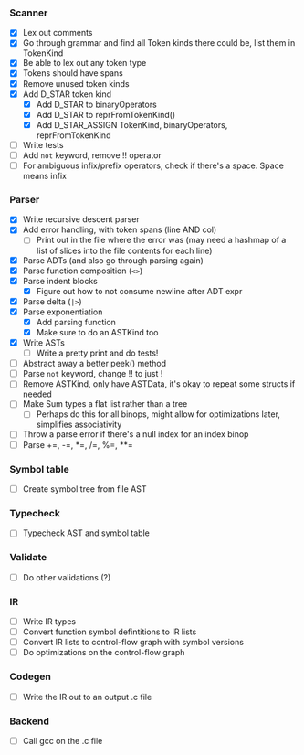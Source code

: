 ### Scanner
- [x] Lex out comments
- [x] Go through grammar and find all Token kinds there could be, list them in TokenKind
- [x] Be able to lex out any token type
- [x] Tokens should have spans
- [x] Remove unused token kinds
- [x] Add D_STAR token kind
    - [x] Add D_STAR to binaryOperators
    - [x] Add D_STAR to reprFromTokenKind()
    - [x] Add D_STAR_ASSIGN TokenKind, binaryOperators, reprFromTokenKind
- [ ] Write tests
- [ ] Add `not` keyword, remove !! operator
- [ ] For ambiguous infix/prefix operators, check if there's a space. Space means infix

### Parser
- [x] Write recursive descent parser
- [x] Add error handling, with token spans (line AND col)
    - [ ] Print out in the file where the error was (may need a hashmap of a list of slices into the file contents for each line)
- [x] Parse ADTs (and also go through parsing again)
- [x] Parse function composition (`<>`)
- [x] Parse indent blocks
    - [x] Figure out how to not consume newline after ADT expr
- [x] Parse delta (`|>`)
- [x] Parse exponentiation
    - [x] Add parsing function
    - [x] Make sure to do an ASTKind too
- [x] Write ASTs
    - [ ] Write a pretty print and do tests!
- [ ] Abstract away a better peek() method
- [ ] Parse `not` keyword, change !! to just !
- [ ] Remove ASTKind, only have ASTData, it's okay to repeat some structs if needed
- [ ] Make Sum types a flat list rather than a tree
    - [ ] Perhaps do this for all binops, might allow for optimizations later, simplifies associativity
- [ ] Throw a parse error if there's a null index for an index binop
- [ ] Parse +=, -=, *=, /=, %=, **=

### Symbol table
- [ ] Create symbol tree from file AST

### Typecheck
- [ ] Typecheck AST and symbol table

### Validate
- [ ] Do other validations (?)

### IR
- [ ] Write IR types
- [ ] Convert function symbol defintitions to IR lists
- [ ] Convert IR lists to control-flow graph with symbol versions
- [ ] Do optimizations on the control-flow graph

### Codegen
- [ ] Write the IR out to an output .c file

### Backend
- [ ] Call gcc on the .c file